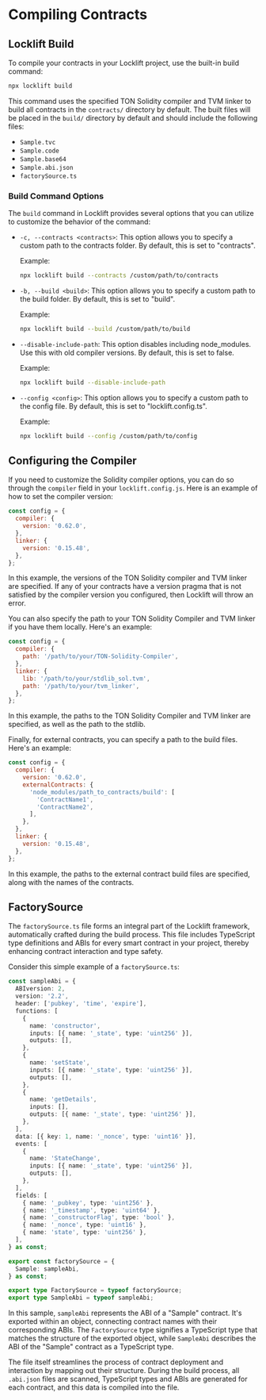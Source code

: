 # Compiling Contracts

## Locklift Build

To compile your contracts in your Locklift project, use the built-in build command:

```bash
npx locklift build
```

This command uses the specified TON Solidity compiler and TVM linker to build all contracts in the `contracts/` directory by default. The built files will be placed in the `build/` directory by default and should include the following files:

- `Sample.tvc`
- `Sample.code`
- `Sample.base64`
- `Sample.abi.json`
- `factorySource.ts`

### Build Command Options

The `build` command in Locklift provides several options that you can utilize to customize the behavior of the command:

- `-c, --contracts <contracts>`: This option allows you to specify a custom path to the contracts folder. By default, this is set to "contracts".

  Example:

  ```bash
  npx locklift build --contracts /custom/path/to/contracts
  ```

- `-b, --build <build>`: This option allows you to specify a custom path to the build folder. By default, this is set to "build".

  Example:

  ```bash
  npx locklift build --build /custom/path/to/build
  ```

- `--disable-include-path`: This option disables including node_modules. Use this with old compiler versions. By default, this is set to false.

  Example:

  ```bash
  npx locklift build --disable-include-path
  ```

- `--config <config>`: This option allows you to specify a custom path to the config file. By default, this is set to "locklift.config.ts".

  Example:

  ```bash
  npx locklift build --config /custom/path/to/config
  ```

## Configuring the Compiler

If you need to customize the Solidity compiler options, you can do so through the `compiler` field in your `locklift.config.js`. Here is an example of how to set the compiler version:

```javascript
const config = {
  compiler: {
    version: '0.62.0',
  },
  linker: {
    version: '0.15.48',
  },
};
```

In this example, the versions of the TON Solidity compiler and TVM linker are specified. If any of your contracts have a version pragma that is not satisfied by the compiler version you configured, then Locklift will throw an error.

You can also specify the path to your TON Solidity Compiler and TVM linker if you have them locally. Here's an example:

```javascript
const config = {
  compiler: {
    path: '/path/to/your/TON-Solidity-Compiler',
  },
  linker: {
    lib: '/path/to/your/stdlib_sol.tvm',
    path: '/path/to/your/tvm_linker',
  },
};
```

In this example, the paths to the TON Solidity Compiler and TVM linker are specified, as well as the path to the stdlib.

Finally, for external contracts, you can specify a path to the build files. Here's an example:

```javascript
const config = {
  compiler: {
    version: '0.62.0',
    externalContracts: {
      'node_modules/path_to_contracts/build': [
        'ContractName1',
        'ContractName2',
      ],
    },
  },
  linker: {
    version: '0.15.48',
  },
};
```

In this example, the paths to the external contract build files are specified, along with the names of the contracts.

## FactorySource

The `factorySource.ts` file forms an integral part of the Locklift framework, automatically crafted during the build process. This file includes TypeScript type definitions and ABIs for every smart contract in your project, thereby enhancing contract interaction and type safety.

Consider this simple example of a `factorySource.ts`:

```typescript
const sampleAbi = {
  ABIversion: 2,
  version: '2.2',
  header: ['pubkey', 'time', 'expire'],
  functions: [
    {
      name: 'constructor',
      inputs: [{ name: '_state', type: 'uint256' }],
      outputs: [],
    },
    {
      name: 'setState',
      inputs: [{ name: '_state', type: 'uint256' }],
      outputs: [],
    },
    {
      name: 'getDetails',
      inputs: [],
      outputs: [{ name: '_state', type: 'uint256' }],
    },
  ],
  data: [{ key: 1, name: '_nonce', type: 'uint16' }],
  events: [
    {
      name: 'StateChange',
      inputs: [{ name: '_state', type: 'uint256' }],
      outputs: [],
    },
  ],
  fields: [
    { name: '_pubkey', type: 'uint256' },
    { name: '_timestamp', type: 'uint64' },
    { name: '_constructorFlag', type: 'bool' },
    { name: '_nonce', type: 'uint16' },
    { name: 'state', type: 'uint256' },
  ],
} as const;

export const factorySource = {
  Sample: sampleAbi,
} as const;

export type FactorySource = typeof factorySource;
export type SampleAbi = typeof sampleAbi;
```

In this sample, `sampleAbi` represents the ABI of a "Sample" contract. It's exported within an object, connecting contract names with their corresponding ABIs. The `FactorySource` type signifies a TypeScript type that matches the structure of the exported object, while `SampleAbi` describes the ABI of the "Sample" contract as a TypeScript type.

The file itself streamlines the process of contract deployment and interaction by mapping out their structure. During the build process, all `.abi.json` files are scanned, TypeScript types and ABIs are generated for each contract, and this data is compiled into the file.
